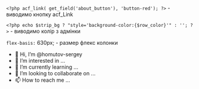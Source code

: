 

`<?php acf_link( get_field('about_button'), 'button-red'); ?>` - виводимо кнопку acf_Link

`<?php echo $strip_bg ? "style='background-color:{$row_color}'" : ''; ?>` - виводимо колір з адмінки



`flex-basis:` 630px; - размер флекс колонки


- 👋 Hi, I’m @homutov-sergey
- 👀 I’m interested in ...
- 🌱 I’m currently learning ...
- 💞️ I’m looking to collaborate on ...
- 📫 How to reach me ...

<!---
homutov-sergey/homutov-sergey is a ✨ special ✨ repository because its `README.md` (this file) appears on your GitHub profile.
You can click the Preview link to take a look at your changes.
--->
